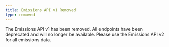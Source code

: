 ```yaml
---
title: Emissions API v1 Removed
type: removed
---
```


The Emissions API v1 has been removed. All endpoints have been deprecated and will no longer be available. Please use the Emissions API v2 for all emissions data.